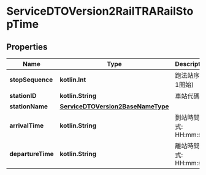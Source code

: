 
# ServiceDTOVersion2RailTRARailStopTime

## Properties
Name | Type | Description | Notes
------------ | ------------- | ------------- | -------------
**stopSequence** | **kotlin.Int** | 跑法站序(由1開始) | 
**stationID** | **kotlin.String** | 車站代碼 | 
**stationName** | [**ServiceDTOVersion2BaseNameType**](ServiceDTOVersion2BaseNameType.md) |  | 
**arrivalTime** | **kotlin.String** | 到站時間(格式: HH:mm:ss) | 
**departureTime** | **kotlin.String** | 離站時間(格式: HH:mm:ss) | 



